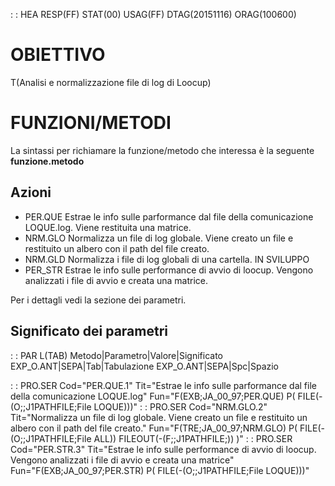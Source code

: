  :  : HEA RESP(FF) STAT(00) USAG(FF) DTAG(20151116) ORAG(100600)

# OBIETTIVO
 T(Analisi e normalizzazione file di log di Loocup)


# FUNZIONI/METODI
La sintassi per richiamare la funzione/metodo che interessa è la seguente **funzione.metodo**

## Azioni

- PER.QUE Estrae le info sulle parformance dal file della comunicazione LOQUE.log. Viene restituita una matrice.
- NRM.GLO Normalizza un file di log globale. Viene creato un file e restituito un albero con il path del file creato.
- NRM.GLD Normalizza i file di log globali di una cartella. IN SVILUPPO
- PER_STR Estrae le info sulle performance di avvio di loocup. Vengono analizzati i file  di avvio e creata una matrice.




Per i dettagli vedi la sezione dei parametri.


## Significato dei parametri
 :  : PAR L(TAB)
Metodo|Parametro|Valore|Significato
EXP_O.ANT|SEPA|Tab|Tabulazione
EXP_O.ANT|SEPA|Spc|Spazio


 :  : PRO.SER Cod="PER.QUE.1" Tit="Estrae le info sulle parformance dal file della comunicazione LOQUE.log" Fun="F(EXB;JA_00_97;PER.QUE) P( FILE(-(O;;J1PATHFILE;File LOQUE)))"
 :  : PRO.SER Cod="NRM.GLO.2" Tit="Normalizza un file di log globale. Viene creato un file e restituito un albero con il path del file creato." Fun="F(TRE;JA_00_97;NRM.GLO) P( FILE(-(O;;J1PATHFILE;File ALL)) FILEOUT(-(F;;J1PATHFILE;)) )"
 :  : PRO.SER Cod="PER.STR.3" Tit="Estrae le info sulle performance di avvio di loocup. Vengono analizzati i file  di avvio e creata una matrice" Fun="F(EXB;JA_00_97;PER.STR) P( FILE(-(O;;J1PATHFILE;File LOQUE)))"



